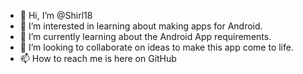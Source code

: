 - 👋 Hi, I’m @Shirl18
- 👀 I’m interested in learning about making apps for Android.
- 🌱 I’m currently learning about the Android App requirements.
- 💞️ I’m looking to collaborate on ideas to make this app come to life.
- 📫 How to reach me is here on GitHub

<!---
Shirl18/Shirl18 is a ✨ special ✨ repository because its `README.md` (this file) appears on your GitHub profile.
You can click the Preview link to take a look at your changes.
--->

